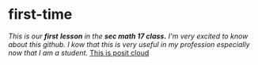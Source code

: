 # first-time
*This is our **first** **lesson** in the **sec math 17 class.** I'm very excited to know about this github. I kow that this is very useful in my profession especially now that I am a student.*
[This is posit cloud](https://www.markdownguide.org/cheat-sheet/)
